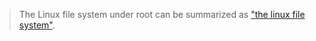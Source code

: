 > The Linux file system under root can be summarized as ["the linux file system"](https://prnt.sc/DB1e0mCwTRw4).
  

